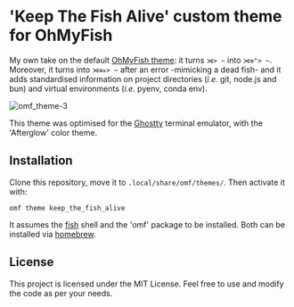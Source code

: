 # 'Keep The Fish Alive' custom theme for OhMyFish
My own take on the default [OhMyFish theme](https://github.com/oh-my-fish/oh-my-fish/blob/master/docs/Themes.md): it turns `⋊> ~` into `⋊≡°> ~`. Moreover, it turns into `⋊≡⁎> ~` after an error -mimicking a dead fish- and it adds standardised information on project directories (<i>i.e.</i> git, node.js and bun) and virtual environments (<i>i.e.</i> pyenv, conda env).

![omf_theme-3](https://github.com/user-attachments/assets/97d8cadf-3d51-4d22-b812-bcf763577aa3)

This theme was optimised for the [Ghostty](https://ghostty.org) terminal emulator, with the 'Afterglow' color theme.

## Installation
Clone this repository, move it to `.local/share/omf/themes/`. Then activate it with:
```
omf theme keep_the_fish_alive
```
It assumes the [fish](https://fishshell.com) shell and the 'omf' package to be installed. Both can be installed via [homebrew](https://brew.sh).

## License
This project is licensed under the MIT License. Feel free to use and modify the code as per your needs.
